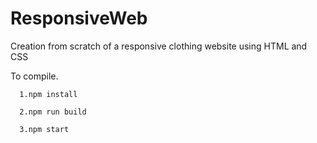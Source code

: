 # ResponsiveWeb
Creation from scratch of a responsive clothing website using HTML and CSS

To compile.

      1.npm install
   
      2.npm run build
  
      3.npm start
 
